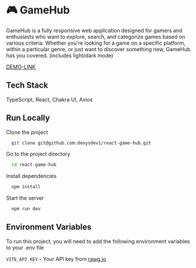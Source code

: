 # 🎮 GameHub

GameHub is a fully responsive web application designed for gamers and enthusiasts who want to explore, search, and categorize games based on various criteria. Whether you're looking for a game on a specific platform, within a particular genre, or just want to discover something new, GameHub has you covered. (includes light/dark mode)

[DEMO-LINK](https://react-game-hub-pearl.vercel.app/)

## Tech Stack

TypeScript, React, Chakra UI, Axios

## Run Locally

Clone the project

```bash
  git clone git@github.com:denysdev1/react-game-hub.git
```

Go to the project directory

```bash
  cd react-game-hub
```

Install dependencies

```bash
  npm install
```

Start the server

```bash
  npm run dev
```

## Environment Variables

To run this project, you will need to add the following environment variables to your .env file

`VITE_API_KEY` - Your API key from [rawg.io](https://rawg.io/)
